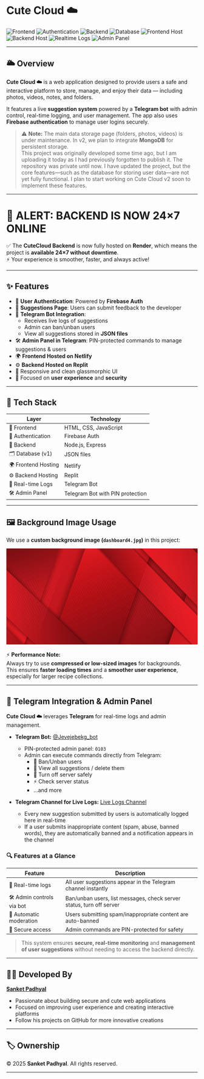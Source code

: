 # Cute Cloud ☁️

![Frontend](https://img.shields.io/badge/Frontend-HTML%2FCSS%2FJS-blue?style=flat&logo=html5)
![Authentication](https://img.shields.io/badge/Auth-Firebase-orange?style=flat&logo=firebase)
![Backend](https://img.shields.io/badge/Backend-Node.js-green?style=flat&logo=node.js)
![Database](https://img.shields.io/badge/Database-JSON-lightgrey?style=flat&logo=database)
![Frontend Host](https://img.shields.io/badge/Frontend%20Host-Netlify-blue?style=flat&logo=netlify)
![Backend Host](https://img.shields.io/badge/Backend%20Host-Replit-red?style=flat&logo=replit)
![Realtime Logs](https://img.shields.io/badge/Logs-Telegram%20Channel-blue?style=flat&logo=telegram)
![Admin Panel](https://img.shields.io/badge/Admin%20Panel-Telegram%20Bot-lightblue?style=flat&logo=telegram)

---

## 🌥️ Overview

**Cute Cloud ☁️** is a web application designed to provide users a safe and interactive platform to store, manage, and enjoy their data — including photos, videos, notes, and folders.

It features a live **suggestion system** powered by a **Telegram bot** with admin control, real-time logging, and user management. The app also uses **Firebase authentication** to manage user logins securely.

> ⚠️ **Note:** The main data storage page (folders, photos, videos) is under maintenance. In v2, we plan to integrate **MongoDB** for persistent storage.  
> This project was originally developed some time ago, but I am uploading it today as I had previously forgotten to publish it. The repository was private until now. I have updated the project, but the core features—such as the database for storing user data—are not yet fully functional. I plan to start working on Cute Cloud v2 soon to implement these features.

---

# 📢 ALERT: BACKEND IS NOW 24×7 ONLINE 

✅ The **CuteCloud Backend** is now fully hosted on **Render**, which means the project is **available 24×7 without downtime**.  
⚡ Your experience is smoother, faster, and always active! 

---

## ✨ Features

- 🔐 **User Authentication**: Powered by **Firebase Auth**
- 💬 **Suggestions Page**: Users can submit feedback to the developer
- 🤖 **Telegram Bot Integration**:
  - Receives live logs of suggestions
  - Admin can ban/unban users
  - View all suggestions stored in **JSON files**
- 🛠️ **Admin Panel in Telegram**: PIN-protected commands to manage suggestions & users
- 🌍 **Frontend Hosted on Netlify**
- ⚙️ **Backend Hosted on Replit**
- 🧊 Responsive and clean glassmorphic UI
- 🚀 Focused on **user experience** and **security**

---

## 🧰 Tech Stack

| Layer                | Technology                                      |
|---------------------|-------------------------------------------------|
| 🎨 Frontend          | HTML, CSS, JavaScript                           |
| 🔐 Authentication    | Firebase Auth                                   |
| 🧠 Backend           | Node.js, Express                                |
| 🗂️ Database (v1)     | JSON files                                      |
| 🌍 Frontend Hosting  | Netlify                                         |
| ⚙️ Backend Hosting   | Replit                                          |
| 📡 Real-time Logs    | Telegram Bot                                    |
| 🛠️ Admin Panel       | Telegram Bot with PIN protection                |

---

## 🖼️ Background Image Usage

We use a **custom background image (`dashboard4.jpg`)** in this project:

![Background Preview](assets/dashboard4.jpg)

⚡ **Performance Note:**  
Always try to use **compressed or low-sized images** for backgrounds.  
This ensures **faster loading times** and a **smoother user experience**, especially for larger recipe collections.

---

## 📲 Telegram Integration & Admin Panel

**Cute Cloud ☁️** leverages **Telegram** for real-time logs and admin management.

- **Telegram Bot:** [@Jevejebekg_bot](https://t.me/Jevejebekg_bot)  
  - PIN-protected admin panel: `0103`  
  - Admin can execute commands directly from Telegram:
    - 🚫 Ban/Unban users
    - 📝 View all suggestions / delete them
    - 🔌 Turn off server safely
    - ⚡ Check server status
    - …and more

- **Telegram Channel for Live Logs:** [Live Logs Channel](https://t.me/+2F0M5MXAVxNkOWM1)  
  - Every new suggestion submitted by users is automatically logged here in real-time  
  - If a user submits inappropriate content (spam, abuse, banned words), they are automatically banned and a notification appears in the channel

### 🔍 Features at a Glance

| Feature                      | Description                                                                 |
|-----------------------------|-----------------------------------------------------------------------------|
| 📡 Real-time logs            | All user suggestions appear in the Telegram channel instantly              |
| 🛠️ Admin controls via bot    | Ban/unban users, list messages, check server status, turn off server       |
| 🚫 Automatic moderation      | Users submitting spam/inappropriate content are auto-banned                |
| 🔐 Secure access             | Admin commands are PIN-protected for safety                                |

> This system ensures **secure, real-time monitoring** and **management of user suggestions** without needing to access the backend directly.

---

## 👨‍💻 Developed By

**[Sanket Padhyal](https://github.com/sanketpadhyal)**  
- Passionate about building secure and cute web applications  
- Focused on improving user experience and creating interactive platforms  
- Follow his projects on GitHub for more innovative creations

---

## 🏷️ Ownership  

© 2025 **Sanket Padhyal**. All rights reserved.  

---
